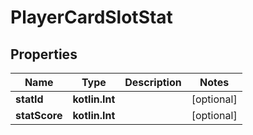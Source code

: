 
# PlayerCardSlotStat

## Properties
| Name | Type | Description | Notes |
| ------------ | ------------- | ------------- | ------------- |
| **statId** | **kotlin.Int** |  |  [optional] |
| **statScore** | **kotlin.Int** |  |  [optional] |



